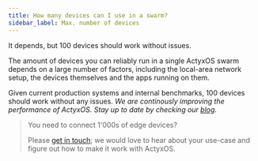 ```yaml
---
title: How many devices can I use in a swarm?
sidebar_label: Max. number of devices
---
```


It depends, but 100 devices should work without issues.

The amount of devices you can reliably run in a single ActyxOS swarm depends on a large number of factors, including the local-area network setup, the devices themselves and the apps running on them.

Given current production systems and internal benchmarks, 100 devices should work without any issues. _We are continously improving the performance of ActyxOS. Stay up to date by checking our [blog](/blog)._

> You need to connect 1'000s of edge devices?
>
> Please [get in touch](/company/contact-us.html); we would love to hear about your use-case and figure out how to make it work with ActyxOS.


